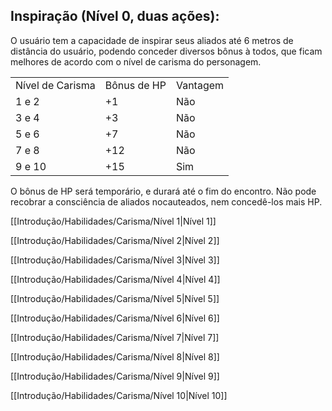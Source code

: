 ## Inspiração (Nível 0, duas ações):

O usuário tem a capacidade de inspirar seus aliados até 6 metros de distância do usuário, podendo conceder diversos bônus à todos, que ficam melhores de acordo com o nível de carisma do personagem.

|   |   |   |
|---|---|---|
|Nível de Carisma|Bônus de HP|Vantagem|
|1 e 2|+1|Não|
|3 e 4|+3|Não|
|5 e 6|+7|Não|
|7 e 8|+12|Não|
|9 e 10|+15|Sim|

O bônus de HP será temporário, e durará até o fim do encontro. Não pode recobrar a consciência de aliados nocauteados, nem concedê-los mais HP.

[[Introdução/Habilidades/Carisma/Nível 1|Nível 1]]

[[Introdução/Habilidades/Carisma/Nível 2|Nível 2]]

[[Introdução/Habilidades/Carisma/Nível 3|Nível 3]]

[[Introdução/Habilidades/Carisma/Nível 4|Nível 4]]

[[Introdução/Habilidades/Carisma/Nível 5|Nível 5]]

[[Introdução/Habilidades/Carisma/Nível 6|Nível 6]]

[[Introdução/Habilidades/Carisma/Nível 7|Nível 7]]

[[Introdução/Habilidades/Carisma/Nível 8|Nível 8]]

[[Introdução/Habilidades/Carisma/Nível 9|Nível 9]]

[[Introdução/Habilidades/Carisma/Nível 10|Nível 10]]